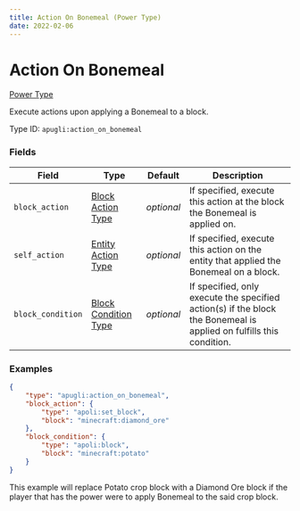 ```yaml
---
title: Action On Bonemeal (Power Type)
date: 2022-02-06
---
```


#   Action On Bonemeal

[Power Type](../power_types.md)

Execute actions upon applying a Bonemeal to a block.

Type ID: `apugli:action_on_bonemeal`


### Fields

Field | Type | Default | Description
------|------|---------|------------
`block_action` | [Block Action Type](https://origins.readthedocs.io/en/latest/types/block_action_types) | *optional* | If specified, execute this action at the block the Bonemeal is applied on.
`self_action` | [Entity Action Type](https://origins.readthedocs.io/en/latest/types/entity_action_types) | *optional* | If specified, execute this action on the entity that applied the Bonemeal on a block.
`block_condition` | [Block Condition Type](https://origins.readthedocs.io/en/latest/types/block_condition_types) | *optional* | If specified, only execute the specified action(s) if the block the Bonemeal is applied on fulfills this condition.


### Examples

```json
{
    "type": "apugli:action_on_bonemeal",
    "block_action": {
        "type": "apoli:set_block",
        "block": "minecraft:diamond_ore"
    },
    "block_condition": {
        "type": "apoli:block",
        "block": "minecraft:potato"
    }
}
```

This example will replace Potato crop block with a Diamond Ore block if the player that has the power were to apply Bonemeal to the said crop block.